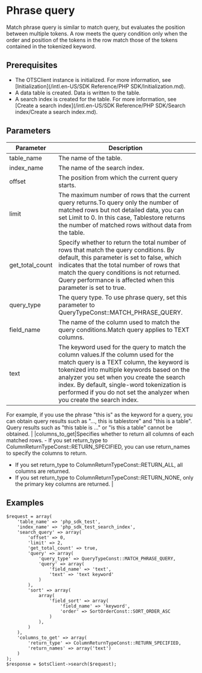 # Phrase query

Match phrase query is similar to match query, but evaluates the position between multiple tokens. A row meets the query condition only when the order and position of the tokens in the row match those of the tokens contained in the tokenized keyword.

## Prerequisites

-   The OTSClient instance is initialized. For more information, see [Initialization](/intl.en-US/SDK Reference/PHP SDK/Initialization.md).
-   A data table is created. Data is written to the table.
-   A search index is created for the table. For more information, see [Create a search index](/intl.en-US/SDK Reference/PHP SDK/Search index/Create a search index.md).

## Parameters

|Parameter|Description|
|---------|-----------|
|table\_name|The name of the table.|
|index\_name|The name of the search index.|
|offset|The position from which the current query starts.|
|limit|The maximum number of rows that the current query returns.To query only the number of matched rows but not detailed data, you can set Limit to 0. In this case, Tablestore returns the number of matched rows without data from the table. |
|get\_total\_count|Specify whether to return the total number of rows that match the query conditions. By default, this parameter is set to false, which indicates that the total number of rows that match the query conditions is not returned. Query performance is affected when this parameter is set to true. |
|query\_type|The query type. To use phrase query, set this parameter to QueryTypeConst::MATCH\_PHRASE\_QUERY.|
|field\_name|The name of the column used to match the query conditions.Match query applies to TEXT columns. |
|text|The keyword used for the query to match the column values.If the column used for the match query is a TEXT column, the keyword is tokenized into multiple keywords based on the analyzer you set when you create the search index. By default, single-word tokenization is performed if you do not set the analyzer when you create the search index.

For example, if you use the phrase "this is" as the keyword for a query, you can obtain query results such as "..., this is tablestore" and "this is a table". Query results such as "this table is ..." or "is this a table" cannot be obtained. |
|columns\_to\_get|Specifies whether to return all columns of each matched rows. -   If you set return\_type to ColumnReturnTypeConst::RETURN\_SPECIFIED, you can use return\_names to specify the columns to return.
-   If you set return\_type to ColumnReturnTypeConst::RETURN\_ALL, all columns are returned.
-   If you set return\_type to ColumnReturnTypeConst::RETURN\_NONE, only the primary key columns are returned. |

## Examples

```
$request = array(
    'table_name' => 'php_sdk_test',
    'index_name' => 'php_sdk_test_search_index',
    'search_query' => array(
        'offset' => 0,
        'limit' => 2,
        'get_total_count' => true,
        'query' => array(
            'query_type' => QueryTypeConst::MATCH_PHRASE_QUERY,
            'query' => array(
                'field_name' => 'text',
                'text' => 'text keyword'
            )
        ),
        'sort' => array(
            array(
                'field_sort' => array(
                    'field_name' => 'keyword',
                    'order' => SortOrderConst::SORT_ORDER_ASC
                )
            ),
        )
    ),
    'columns_to_get' => array(
        'return_type' => ColumnReturnTypeConst::RETURN_SPECIFIED,
        'return_names' => array('text')
    )
);
$response = $otsClient->search($request);
```

